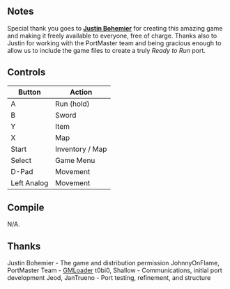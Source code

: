 ## Notes

Special thank you goes to [**Justin Bohemier**](https://github.com/KScl) for creating this amazing game and making it freely available to everyone, free of charge. Thanks also to Justin for working with the PortMaster team and being gracious enough to allow us to include the game files to create a truly *Ready to Run* port.


## Controls

| Button | Action |
|--|--| 
|A|Run (hold)|
|B|Sword|
|Y|Item|
|X|Map|
|Start|Inventory / Map|
|Select|Game Menu|
|D-Pad|Movement|
|Left Analog|Movement|


## Compile

N/A.

## Thanks

Justin Bohemier - The game and distribution permission
JohnnyOnFlame, PortMaster Team - [GMLoader]()
t0bi0, Shallow - Communications, initial port development
Jeod, JanTrueno - Port testing, refinement, and structure
